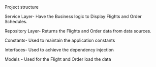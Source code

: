 Project structure

Service Layer- Have the Business logic to Display Flights and Order Schedules.

Repository Layer- Returns the Flights and Order data from data sources.

Constants- Used to maintain the application constants

Interfaces- Used to achieve the dependency injection

Models - Used for the Flight and Order load the data



